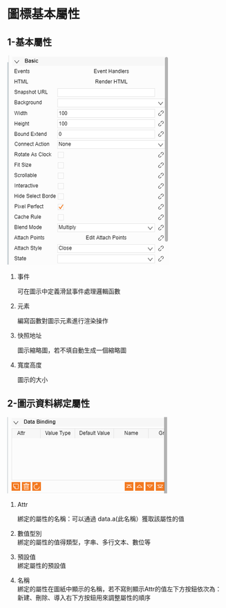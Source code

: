 # 圖標基本屬性  

## 1-基本屬性

![圖示基礎屬性.png](Basic01.png)

1. 事件

	可在圖示中定義滑鼠事件處理邏輯函數
2. 元素       

	編寫函數對圖示元素進行渲染操作
3. 快照地址

	圖示縮略圖，若不填自動生成一個縮略圖
4. 寬度高度

	圖示的大小


## 2-圖示資料綁定屬性

![圖示資料綁定.png](Basic02.png)

1. Attr

	綁定的屬性的名稱：可以通過 data.a(此名稱）獲取該屬性的值

2. 數值型別       
	綁定的屬性的值得類型，字串、多行文本、數位等

3. 預設值       
	綁定屬性的預設值

4. 名稱       
	綁定的屬性在圖紙中顯示的名稱，若不寫則顯示Attr的值左下方按鈕依次為：
       新建、刪除、導入右下方按鈕用來調整屬性的順序

